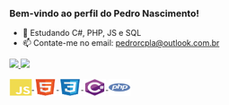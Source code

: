 ### Bem-vindo ao perfil do Pedro Nascimento!

- 🌱 Estudando C#, PHP, JS e SQL
- 📫 Contate-me no email: pedrorcpla@outlook.com.br

 <div>
  <a href="https://github.com/Pedrorcpla">
  <img height="180em" src="https://github-readme-stats.vercel.app/api?username=Pedrorcpla&show_icons=true&theme=chartreuse-dark&include_all_commits=true&count_private=true&locale=pt-br"/>
  <img height="180em" src="https://github-readme-stats.vercel.app/api/top-langs/?username=Pedrorcpla&layout=compact&langs_count=7&theme=chartreuse-dark&locale=pt-br"/>
</div>
  
<div style="display: inline_block"><br>
  <img align="center" height="30" width="40" src="https://raw.githubusercontent.com/devicons/devicon/master/icons/javascript/javascript-plain.svg">
  <img align="center" height="30" width="40" src="https://raw.githubusercontent.com/devicons/devicon/master/icons/html5/html5-original.svg">
  <img align="center" height="30" width="40" src="https://raw.githubusercontent.com/devicons/devicon/master/icons/css3/css3-original.svg">
  <img align="center" height="30" width="40" src="https://raw.githubusercontent.com/devicons/devicon/master/icons/csharp/csharp-original.svg">
  <img align="center" height="30" width="40" src="https://github.com/devicons/devicon/blob/master/icons/php/php-plain.svg">
</div>
